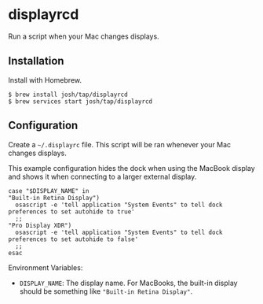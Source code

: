 # displayrcd

Run a script when your Mac changes displays.

## Installation

Install with Homebrew.

```
$ brew install josh/tap/displayrcd
$ brew services start josh/tap/displayrcd
```

## Configuration

Create a `~/.displayrc` file. This script will be ran whenever your Mac changes displays.

This example configuration hides the dock when using the MacBook display and shows it when connecting to a larger external display.

```shell
case "$DISPLAY_NAME" in
"Built-in Retina Display")
  osascript -e 'tell application "System Events" to tell dock preferences to set autohide to true'
  ;;
"Pro Display XDR")
  osascript -e 'tell application "System Events" to tell dock preferences to set autohide to false'
  ;;
esac
```

Environment Variables:

- `DISPLAY_NAME`: The display name. For MacBooks, the built-in display should be something like `"Built-in Retina Display"`.
